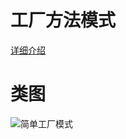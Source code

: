 # 工厂方法模式
[详细介绍]()
# 类图
![简单工厂模式](https://github.com/elvinzeng/java-design-pattern-samples/raw/master/factory-method/diagrams/factory-method.png "simple-factory")
